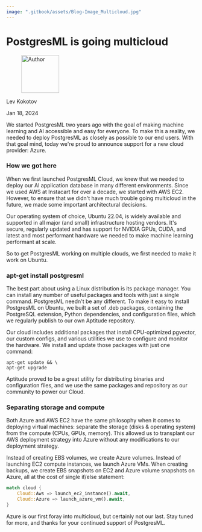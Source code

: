 ```yaml
---
image: ".gitbook/assets/Blog-Image_Multicloud.jpg"
---
```

# PostgresML is going multicloud

<div align="left">

<figure><img src=".gitbook/assets/lev.jpg" alt="Author" width="100"><figcaption></figcaption></figure>

</div>

Lev Kokotov

Jan 18, 2024

We started PostgresML two years ago with the goal of making machine learning and AI accessible and easy for everyone.  To make this a reality, we needed to deploy PostgresML as closely as possible to our end users. With that goal mind, today we're proud to announce support for a new cloud provider: Azure.

### How we got here

When we first launched PostgresML Cloud, we knew that we needed to deploy our AI application database in many different environments. Since we used AWS at Instacart for over a decade, we started with AWS EC2.  However, to ensure that we didn't have much trouble going multicloud in the future, we made some important architectural decisions.

Our operating system of choice, Ubuntu 22.04, is widely available and supported in all major (and small) infrastructure hosting vendors. It's secure, regularly updated and has support for NVIDIA GPUs, CUDA, and latest and most performant hardware we needed to make machine learning performant at scale.

So to get PostgresML working on multiple clouds, we first needed to make it work on Ubuntu.

### apt-get install postgresml

The best part about using a Linux distribution is its package manager. You can install any number of useful packages and tools with just a single command. PostgresML needn't be any different. To make it easy to install PostgresML on Ubuntu, we built a set of .deb packages, containing the PostgreSQL extension, Python dependencies, and configuration files, which we regularly publish to our own Aptitude repository.

Our cloud includes additional packages that install CPU-optimized pgvector, our custom configs, and various utilities we use to configure and monitor the hardware. We install and update those packages with just one command:

```
apt-get update && \
apt-get upgrade
```

Aptitude proved to be a great utility for distributing binaries and configuration files, and we use the same packages and repository as our community to power our Cloud.

### Separating storage and compute

Both Azure and AWS EC2 have the same philosophy when it comes to deploying virtual machines: separate the storage (disks & operating system) from the compute (CPUs, GPUs, memory). This allowed us to transplant our AWS deployment strategy into Azure without any modifications to our deployment strategy.

Instead of creating EBS volumes, we create Azure volumes. Instead of launching EC2 compute instances, we launch Azure VMs. When creating backups, we create EBS snapshots on EC2 and Azure volume snapshots on Azure, all at the cost of single if/else statement:

```rust
match cloud {
    Cloud::Aws => launch_ec2_instance().await,
    Cloud::Azure => launch_azure_vm().await,
}
```

Azure is our first foray into multicloud, but certainly not our last. Stay tuned for more, and thanks for your continued support of PostgresML.
